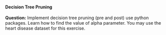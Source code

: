 #### Decision Tree Pruning ####
**Question:**
Implement decision tree pruning (pre and post) use python packages. Learn how to find the value of alpha parameter. You may use the heart disease dataset for this exercise.